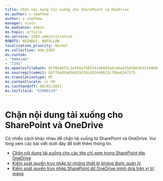 ```yaml
---
title: Chặn nội dung tải xuống cho SharePoint và OneDrive
ms.author: v-jmathew
author: v-jmathew
manager: scotv
ms.audience: Admin
ms.topic: article
ms.service: o365-administration
ROBOTS: NOINDEX, NOFOLLOW
localization_priority: Normal
ms.collection: Adm_O365
ms.custom:
- "9004146"
- "7241"
ms.openlocfilehash: 87f0b48f5c3ef68af5053414b893adc66ad35d28e163154db8c3f2b3a52cf4a7
ms.sourcegitcommit: b5f7da89a650d2915dc652449623c78be6247175
ms.translationtype: MT
ms.contentlocale: vi-VN
ms.lasthandoff: 08/05/2021
ms.locfileid: "53969119"
---
```

# <a name="block-downloads-for-sharepoint-and-onedrive"></a>Chặn nội dung tải xuống cho SharePoint và OneDrive

Có nhiều cách khác nhau để chặn tải xuống từ SharePoint và OneDrive. Vui lòng xem các bài viết dưới đây để biết thêm thông tin.

- [Chặn nội dung tải xuống cho các tệp chỉ xem trong SharePoint tệp OneDrive](https://support.microsoft.com/office/block-downloads-for-view-only-files-in-sharepoint-and-onedrive-6051184b-62ac-4149-b874-13dcd40ef91e)
- [Kiểm soát quyền truy nhập từ những thiết bị không được quản lý](https://docs.microsoft.com/sharepoint/control-access-from-unmanaged-devices)
- [Kiểm soát quyền truy nhập SharePoint dữ OneDrive mình dựa trên vị trí mạng](https://docs.microsoft.com/sharepoint/control-access-based-on-network-location)
